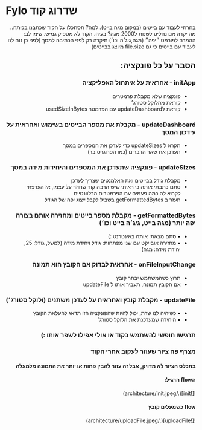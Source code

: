 # Fylo שדרוג קוד

<div dir="rtl">
<p> בחרתי לעבוד עם בייטים (במקום מגה בייט).
למה?
תסתכלו על הקוד שכתבנו בכיתה.. מה יקרה אם נחליט לשנות ל2000 מגה? בעיה.
הקוד לא מספיק גמיש.
שימו לב: ההמרה לפורמט ״יפה״ (מגה,גיג׳ה וכו׳) תיקרה רק לפני הכתיבה למסך (לפני כן נוח לנו לעבוד עם בייטים כי גם file.size מיוצג בבייטים)
</p>
<h2>
הסבר על כל פונקציה:
</h2>
<h3>
initApp - אחראית על איתחול האפליקציה
</h3>
<ul>
<li>
פונקציה שלא מקבלת פרמטרים
</li>
<li>
 קוראת מהלוקל סטורג׳
</li>
<li>
 קוראת לupdateDashboard עם הפרמטר usedSizeInBytes
</li>
</ul>
<h3>
updateDashboard - מקבלת את מספר הבייטים בשימוש ואחראית על עידכון המסך
</h3>
<ul>
<li>
 תקרא ל updateSizes כדי לעדכן את המספרים במסך
</li>
<li>
 תעדכן את שאר הדברים (כמו הפרוגרס בר)
</li>
</ul>
<h3>
updateSizes - פונקציה שתעדכן את המספרים והיחידות מידה במסך
</h3>
<ul>
<li>
 מקבלת גודל בבייטים ואת האלמנטים שצריך לעדכן
</li>
<li>
 סתם כתבתי אותה כי ראיתי שיש הרבה קוד שחוזר על עצמו, אז העדפתי לקרוא לה כמה פעמים עם הפרמטרים הרלוונטיים
</li>
<li>
 תעזר ב getFormattedBytes בשביל לקבל ייצוג יפה של הגודל
</li>
</ul>
<h3>
getFormattedBytes - מקבלת מספר בייטים ומחזירה אותם בצורה יפה יותר (מגה בייט, גיג׳ה בייט וכו׳)
</h3>
<ul>
<li>
• סתם מצאתי אותה באינטרנט :)
</li>
<li>
• מחזירה אובייקט עם שני מפתחות: גודל ויחידת מידה (למשל, גודל: 25, יחידת מידה: מגה)
</li>
</ul>
<h3>
onFileInputChange - אחראית לבדוק אם הקובץ הוא תמונה
</h3>
<ul>
<li>
 תרוץ כשהמשתמש יבחר קובץ
</li>
<li>
 אם הקובץ תמונה, תעביר אותו ל updateFile
</li>
</ul>
<h3>
updateFile - מקבלת קובץ ואחראית על לעדכן משתנים (ולוקל סטורג׳)
</h3>
<ul>
<li>
• כשיהיה לנו שרת, יכול להיות שהפונקציה הזו תדאג להעלאת הקובץ
</li>
<li>
• היחידה שמעדכנת את הלוקל סטורג׳
</li>
</ul>

<h3>
תרגישו חופשי להשתמש בקוד או אולי אפילו לשפר אותו :)
</h3>



</div>
<div dir="rtl">
<h3>
מצרף פה ציור שעוזר לעקוב אחרי הקוד
</h3>
<h4>
בתכלס הציור לא מדויק, אבל זה עוזר להבין פחות או יותר את התמונה מלמעלה
</h4>

<h4>
הflow הרגיל:
</h4>
![!init](./architecture/init.jpeg)

<h4>flow כשמעלים קובץ</h4>
![!uploadFile](./architecture/uploadFile.jpeg)
</div>
